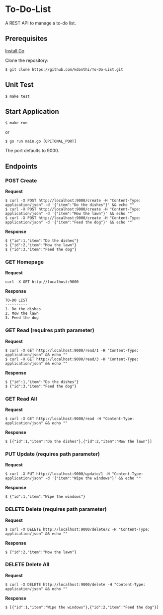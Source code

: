 # To-Do-List

A REST API to manage a to-do list.


## Prerequisites

[Install Go](https://go.dev/doc/install)

Clone the repository:

```
$ git clone https://github.com/kdonthi/To-Do-List.git
```

## Unit Test

```
$ make test
```

## Start Application

```
$ make run
```
or 

```
$ go run main.go [OPITONAL_PORT]
```

The port defaults to 9000.

## Endpoints

### POST Create

**Request**
```
$ curl -X POST http://localhost:9000/create -H "Content-Type: application/json" -d '{"item":"Do the dishes"}' && echo ""
$ curl -X POST http://localhost:9000/create -H "Content-Type: application/json" -d '{"item":"Mow the lawn"}' && echo ""
$ curl -X POST http://localhost:9000/create -H "Content-Type: application/json" -d '{"item":"Feed the dog"}' && echo ""
```

**Response**
```
$ {"id":1,"item":"Do the dishes"}
$ {"id":2,"item":"Mow the lawn"}
$ {"id":3,"item":"Feed the dog"}
```

### GET Homepage

**Request**
```
curl -X GET http://localhost:9000
```

**Response**
```
TO-DO LIST
----------
1. Do the dishes
2. Mow the lawn
3. Feed the dog
```

### GET Read (requires path parameter)

**Request**
```
$ curl -X GET http://localhost:9000/read/1 -H "Content-Type: application/json" && echo ""
$ curl -X GET http://localhost:9000/read/3 -H "Content-Type: application/json" && echo ""
```

**Response**
```
$ {"id":1,"item":"Do the dishes"}
$ {"id":3,"item":"Feed the dog"}
```

### GET Read All

**Request**
```
$ curl -X GET http://localhost:9000/read -H "Content-Type: application/json" && echo ""
```

**Response**
```
$ [{"id":1,"item":"Do the dishes"},{"id":2,"item":"Mow the lawn"}]
```

### PUT Update (requires path parameter)

**Request**
```
$ curl -X PUT http://localhost:9000/update/1 -H "Content-Type: application/json" -d '{"item":"Wipe the windows"}' && echo ""
```

**Response**
```
$ {"id":1,"item":"Wipe the windows"}
```

### DELETE Delete (requires path parameter)

**Request**
```
$ curl -X DELETE http://localhost:9000/delete/2 -H "Content-Type: application/json" && echo ""
```

**Response**
```
$ {"id":2,"item":"Mow the lawn"}
```

### DELETE Delete All

**Request**
```
$ curl -X DELETE http://localhost:9000/delete -H "Content-Type: application/json" && echo ""
```

**Response**
```
$ [{"id":1,"item":"Wipe the windows"},{"id":2,"item":"Feed the dog"}]
```
  
